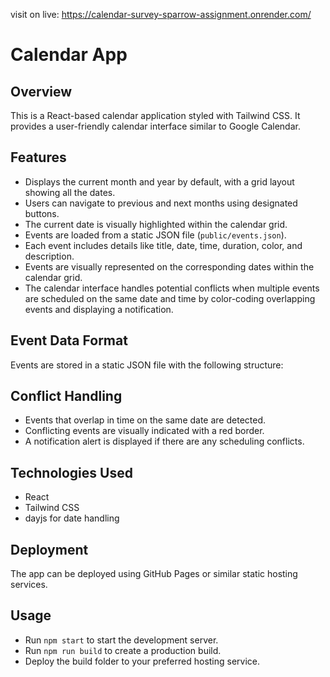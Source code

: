 visit on live:  https://calendar-survey-sparrow-assignment.onrender.com/


# Calendar App

## Overview

This is a React-based calendar application styled with Tailwind CSS. It provides a user-friendly calendar interface similar to Google Calendar.

## Features

- Displays the current month and year by default, with a grid layout showing all the dates.
- Users can navigate to previous and next months using designated buttons.
- The current date is visually highlighted within the calendar grid.
- Events are loaded from a static JSON file (`public/events.json`).
- Each event includes details like title, date, time, duration, color, and description.
- Events are visually represented on the corresponding dates within the calendar grid.
- The calendar interface handles potential conflicts when multiple events are scheduled on the same date and time by color-coding overlapping events and displaying a notification.

## Event Data Format

Events are stored in a static JSON file with the following structure:

## Conflict Handling

- Events that overlap in time on the same date are detected.
- Conflicting events are visually indicated with a red border.
- A notification alert is displayed if there are any scheduling conflicts.

## Technologies Used

- React
- Tailwind CSS
- dayjs for date handling

## Deployment

The app can be deployed using GitHub Pages or similar static hosting services.

## Usage

- Run `npm start` to start the development server.
- Run `npm run build` to create a production build.
- Deploy the build folder to your preferred hosting service.
